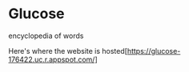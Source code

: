 # Glucose
encyclopedia of words

Here's where the website is hosted[https://glucose-176422.uc.r.appspot.com/]
